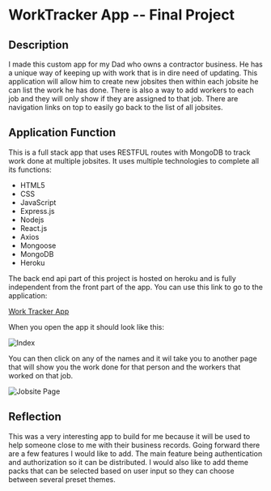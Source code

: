 # WorkTracker App -- Final Project #

## Description ##

I made this custom app for my Dad who owns a contractor business. He has a unique way of keeping up with work that is in dire need of updating. This application will allow him to create new jobsites then within each jobsite he can list the work he has done. There is also a way to add workers to each job and they will only show if they are assigned to that job. There are navigation links on top to easily go back to the list of all jobsites.

## Application Function ##

This is a full stack app that uses RESTFUL routes with MongoDB to track work done at multiple jobsites. It uses multiple technologies to complete all its functions:

* HTML5
* CSS
* JavaScript
* Express.js
* Nodejs
* React.js
* Axios
* Mongoose
* MongoDB
* Heroku

The back end api part of this project is hosted on heroku and is fully independent from the front part of the app. You can use this link to go to the application:

[Work Tracker App](https://worktrackerapp.herokuapp.com/)

When you open the app it should look like this:

![Index](/worktracker/src/images/index.png)

You can then click on any of the names and it wil take you to another page that will show you the work done for that person and the workers that worked on that job.

![Jobsite Page](/worktracker/src/images/show.png)

## Reflection ##

This was a very interesting app to build for me because it will be used to help someone close to me with their business records. Going forward there are a few features I would like to add. The main feature being authentication and authorization so it can be distributed. I would also like to add theme packs that can be selected based on user input so they can choose between several preset themes.